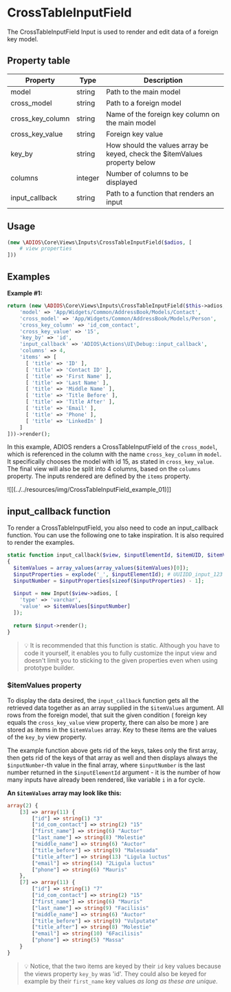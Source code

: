 # CrossTableInputField

The CrossTableInputField Input is used to render and edit data of a foreign key model. 
## Property table

| Property | Type | Description |
|----------|------|-------------|
| model    | string | Path to the main model |
| cross_model | string | Path to a foreign model |
| cross_key_column | string | Name of the foreign key column on the main model |
| cross_key_value | string | Foreign key value |
| key_by | string | How should the values array be keyed, check the $itemValues property below  |
| columns | integer | Number of columns to be displayed |
| input_callback | string | Path to a function that renders an input |

## Usage

```php
(new \ADIOS\Core\Views\Inputs\CrossTableInputField($adios, [
	# view properties
]))
```
## Examples

**Example #1:**
```php
return (new \ADIOS\Core\Views\Inputs\CrossTableInputField($this->adios, [  
    'model' => 'App/Widgets/Common/AddressBook/Models/Contact',  
    'cross_model' => 'App/Widgets/Common/AddressBook/Models/Person',  
    'cross_key_column' => 'id_com_contact',  
    'cross_key_value' => '15',  
    'key_by' => 'id',  
    'input_callback' => 'ADIOS\Actions\UI\Debug::input_callback',
    'columns' => 4, 
    'items' => [  
      [ 'title' => 'ID' ],  
      [ 'title' => 'Contact ID' ],  
      [ 'title' => 'First Name' ],  
      [ 'title' => 'Last Name' ],  
      [ 'title' => 'Middle Name' ],  
      [ 'title' => 'Title Before' ],  
      [ 'title' => 'Title After' ],  
      [ 'title' => 'Email' ],  
      [ 'title' => 'Phone' ],  
      [ 'title' => 'LinkedIn' ]
    ]
]))->render();
```

In this example, ADIOS renders a CrossTableInputField of the `cross_model`, which is referenced in the column with the name `cross_key_column` in `model`.  It specifically chooses the model with id 15, as stated in `cross_key_value`. The final view will also be split into 4 columns, based on the `columns` property. The inputs rendered are defined by the `items` property.

![[(../../resources/img/CrossTableInputField_example_01)]]

## input_callback function

To render a CrossTableInputField, you also need to code an input_callback function. You can use the following one to take inspiration. It is also required to render the examples.

```php
static function input_callback($view, $inputElementId, $itemUID, $itemValues): string  
{  
  $itemValues = array_values(array_values($itemValues)[0]);  
  $inputProperties = explode('_', $inputElementId); # UUIIDD_input_123  
  $inputNumber = $inputProperties[sizeof($inputProperties) - 1];  
  
  $input = new Input($view->adios, [  
    'type' => 'varchar',  
    'value' => $itemValues[$inputNumber]  
  ]);  
  
  return $input->render();  
}
```

> :bulb: It is recommended that this function is static. Although you have to code it yourself, it enables you to fully customize the input view and doesn't limit you to sticking to the given properties even when using prototype builder.

### $itemValues property

To display the data desired, the `input_callback` function gets all the retrieved data together as an array supplied in the `$itemValues` argument. All rows from the foreign model, that suit the given condition ( foreign key equals the `cross_key_value` view property, there can also be more ) are stored as items in the `$itemValues` array. Key to these items are the values of the `key_by` view property. 

The example function above gets rid of the keys, takes only the first array, then gets rid of the keys of that array as well and then displays always the `$inputNumber`-th value in the final array, where `$inputNumber` is the last number returned in the `$inputElementId` argument - it is the number of how many inputs have already been rendered, like variable `i` in a for cycle.

**An `$itemValues` array may look like this:**

```php
array(2) {
    [3] => array(11) {
        ["id"] => string(1) "3"
        ["id_com_contact"] => string(2) "15"
        ["first_name"] => string(6) "Auctor"
        ["last_name"] => string(8) "Molestie"
        ["middle_name"] => string(6) "Auctor"
        ["title_before"] => string(9) "Malesuada"
        ["title_after"] => string(13) "Ligula luctus"
        ["email"] => string(14) "2Ligula luctus"
        ["phone"] => string(6) "Mauris"
    },
    [7] => array(11) {
        ["id"] => string(1) "7"
        ["id_com_contact"] => string(2) "15"
        ["first_name"] => string(6) "Mauris"
        ["last_name"] => string(9) "Facilisis"
        ["middle_name"] => string(6) "Auctor"
        ["title_before"] => string(9) "Vulputate"
        ["title_after"] => string(8) "Molestie"
        ["email"] => string(10) "6Facilisis"
        ["phone"] => string(5) "Massa"
    }
}
```

> :bulb: Notice, that the two items are keyed by their `id` key values because the views property `key_by` was 'id'. They could also be keyed for example by their `first_name` key values *as long as these are unique.*
